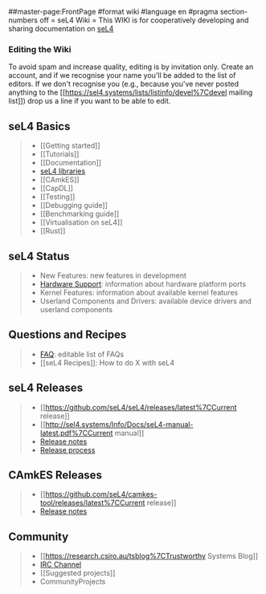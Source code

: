 \#\#master-page:FrontPage \#format wiki \#language en \#pragma
section-numbers off = seL4 Wiki = This WIKI is for cooperatively
developing and sharing documentation on
[seL4](http://sel4.systems)

### Editing the Wiki


To avoid spam and increase quality, editing is by invitation only.
Create an account, and if we recognise your name you'll be added to the
list of editors. If we don't recognise you (e.g., because you've never
posted anything to the
\[\[<https://sel4.systems/lists/listinfo/devel%7Cdevel> mailing
list\]\]) drop us a line if you want to be able to edit.

## seL4 Basics


> -   \[\[Getting started\]\]
> -   \[\[Tutorials\]\]
> -   \[\[Documentation\]\]
> -   [seL4 libraries](SeL4Libraries)
> -   \[\[CAmkES\]\]
> -   \[\[CapDL\]\]
> -   \[\[Testing\]\]
> -   \[\[Debugging guide\]\]
> -   \[\[Benchmarking guide\]\]
> -   \[\[Virtualisation on seL4\]\]
> -   \[\[Rust\]\]

## seL4 Status


> -   New Features: new features in development
> -   [Hardware Support](Hardware): information about hardware
>     platform ports
> -   Kernel Features: information about available kernel features
> -   Userland Components and Drivers: available device drivers and
>     userland components

## Questions and Recipes


> -   [FAQ](FrequentlyAskedQuestions): editable list of FAQs
> -   \[\[seL4 Recipes\]\]: How to do X with seL4

## seL4 Releases


> -   \[\[<https://github.com/seL4/seL4/releases/latest%7CCurrent>
>     release\]\]
> -   \[\[<http://sel4.systems/Info/Docs/seL4-manual-latest.pdf%7CCurrent>
>     manual\]\]
> -   [Release notes](ReleaseNotes)
> -   [Release process](ReleaseProcess)

## CAmkES Releases


> -   \[\[<https://github.com/seL4/camkes-tool/releases/latest%7CCurrent>
>     release\]\]
> -   [Release notes](CAmkESReleaseNotes)

## Community


> -   \[\[<https://research.csiro.au/tsblog%7CTrustworthy> Systems
>     Blog\]\]
> -   [IRC Channel](IRCChannel)
> -   \[\[Suggested projects\]\]
> -   CommunityProjects

